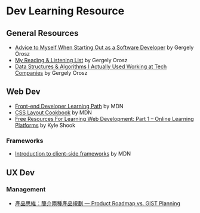# Dev Learning Resource

## General Resources

- [Advice to Myself When Starting Out as a Software Developer](https://blog.pragmaticengineer.com/advice-to-myself-when-starting-as-a-software-developer/) by Gergely Orosz
- [My Reading & Listening List](https://blog.pragmaticengineer.com/my-reading-list/) by Gergely Orosz
- [Data Structures & Algorithms I Actually Used Working at Tech Companies](https://blog.pragmaticengineer.com/data-structures-and-algorithms-i-actually-used-day-to-day/) by Gergely Orosz

## Web Dev

- [Front-end Developer Learning Path](https://developer.mozilla.org/en-US/docs/Learn/Front-end_web_developer) by MDN
- [CSS Layout Cookbook](https://developer.mozilla.org/en-US/docs/Web/CSS/Layout_cookbook) by MDN
- [Free Resources For Learning Web Development: Part 1 – Online Learning Platforms](https://kyleshook.com/free-resources-for-learning-web-developmentpart-1-online-learning-platforms/) by Kyle Shook

### Frameworks

- [Introduction to client-side frameworks](https://developer.mozilla.org/en-US/docs/Learn/Tools_and_testing/Client-side_JavaScript_frameworks/Introduction) by MDN

## UX Dev

### Management

- [產品思維：簡介兩種產品規劃 — Product Roadmap vs. GIST Planning](https://medium.com/pm-slashlife/%E7%94%A2%E5%93%81%E6%80%9D%E7%B6%AD-%E7%B0%A1%E4%BB%8B%E5%85%A9%E7%A8%AE%E7%94%A2%E5%93%81%E8%A6%8F%E5%8A%83-product-roadmap-vs-gist-planning-50b197c28190)
